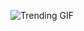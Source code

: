 ![Trending GIF](https://media0.giphy.com/media/v1.Y2lkPThiYjIxNzcyb3RwajE2bWRoYWg0ZGZrMmNhaGhuc3MweGgzMHpoY2N1d294aGd6YSZlcD12MV9naWZzX3NlYXJjaCZjdD1n/fryY00CO4xCz4uJuDQ/giphy.gif)
